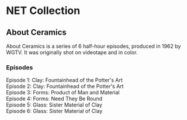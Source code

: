 # NET Collection

## About Ceramics

About Ceramics is a series of 6 half-hour episodes, produced in 1962 by WGTV. It was originally shot on videotape and in color. 

### Episodes
Episode 1: Clay: Fountainhead of the Potter's Art</br>
Episode 2: Clay: Fountainhead of the Potter's Art</br>
Episode 3: Forms: Product of Man and Material</br>
Episode 4: Forms: Need They Be Round</br>
Episode 5: Glass: Sister Material of Clay</br>
Episode 6: Glass: Sister Material of Clay</br>
